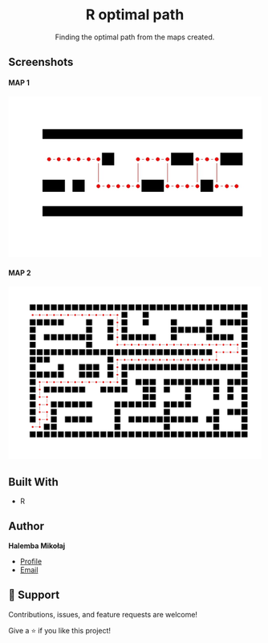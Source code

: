 <h1 align="center">R optimal path</h1>

<p align="center"> Finding the optimal path from the maps created.</p>


## Screenshots
#### MAP 1
![Map-1](https://github.com/mikolaj-halemba/R-Optimal-Path/blob/main/images/Map1.jpeg)
#### MAP 2
![Map-2](https://github.com/mikolaj-halemba/R-Optimal-Path/blob/main/images/Map2.jpeg)

## Built With

- R



## Author

**Halemba Mikołaj**


- [Profile](https://github.com/mikolaj-halemba "Halemba Mikołaj")
- [Email](mailto:mikolaj.halemba96@gmail.com?subject=Hi "Hi!")


## 🤝 Support

Contributions, issues, and feature requests are welcome!

Give a ⭐️ if you like this project!


